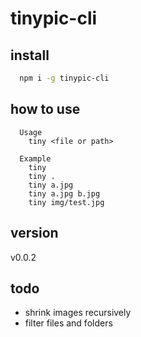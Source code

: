 # tinypic-cli
## install
  ```bash
    npm i -g tinypic-cli
  ```
## how to use
```text
  Usage
    tiny <file or path>

  Example
    tiny
    tiny .
    tiny a.jpg
    tiny a.jpg b.jpg
    tiny img/test.jpg
```

## version
  v0.0.2

## todo
  - shrink images recursively
  - filter files and folders

